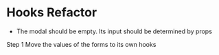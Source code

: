# Hooks Refactor #
- The modal should be empty. Its input should be determined by props

Step 1
Move the values of the forms to its own hooks